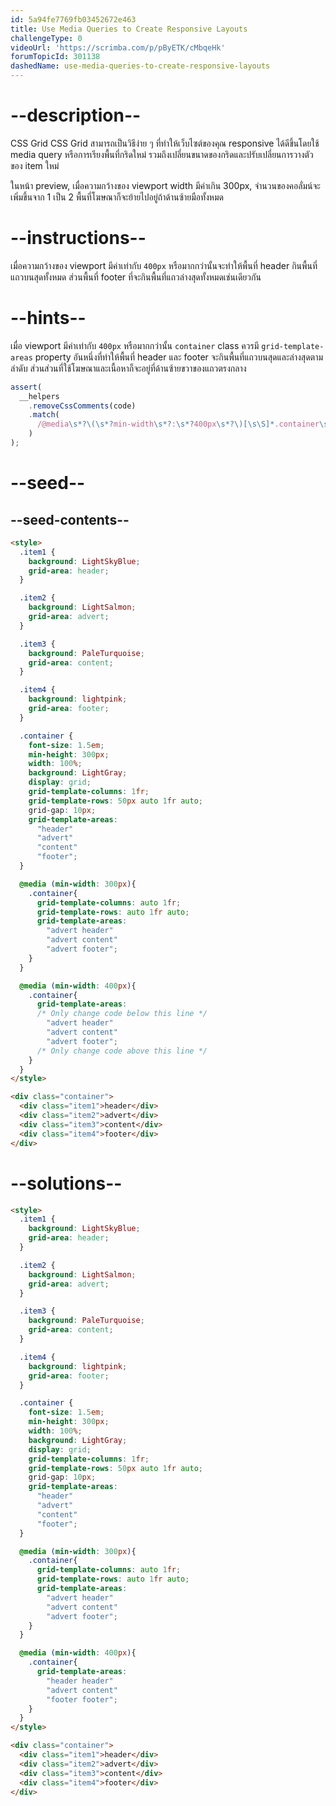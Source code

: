 ```yaml
---
id: 5a94fe7769fb03452672e463
title: Use Media Queries to Create Responsive Layouts
challengeType: 0
videoUrl: 'https://scrimba.com/p/pByETK/cMbqeHk'
forumTopicId: 301138
dashedName: use-media-queries-to-create-responsive-layouts
---
```


# --description--

CSS Grid CSS Grid สามารถเป็นวิธีง่าย ๆ ที่ทำให้เว็บไซต์ของคุณ responsive ได้ดีขึ้นโดยใช้ media query หรือการเรียงพื้นที่กริดใหม่ 
รวมถึงเปลี่ยนขนาดของกริดและปรับเปลี่ยนการวางตัวของ item ใหม่

ในหน้า preview, เมื่อความกว้างของ viewport width มีค่าเกิน 300px, จำนวนของคอลั่มน์จะเพิ่มขึ้นจาก 1 เป็น 2
พื้นที่โฆษณาก็จะย้ายไปอยู่ถ้าด้านซ้ายมือทั้งหมด

# --instructions--

เมื่อความกว้างของ viewport มีค่าเท่ากับ `400px` หรือมากกว่านั้นจะทำให้พื้นที่ header กินพื้นที่แถวบนสุดทั้งหมด ส่วนพื้นที่ footer ที่จะกินพื้นที่แถวล่างสุดทั้งหมดเช่นเดียวกัน

# --hints--

เมื่อ viewport มีค่าเท่ากับ `400px` หรือมากกว่านั้น `container` class ควรมี `grid-template-areas` property อันหนึ่งที่ทำให้พื้นที่ header และ footer จะกินพื้นที่แถวบนสุดและล่างสุดตามลำดับ
ส่วนส่วนที่ใช้โฆษณาและเนื้อหาก็จะอยู่ที่ด้านซ้ายขวาของแถวตรงกลาง

```js
assert(
  __helpers
    .removeCssComments(code)
    .match(
      /@media\s*?\(\s*?min-width\s*?:\s*?400px\s*?\)[\s\S]*.container\s*?{[\s\S]*grid-template-areas\s*?:\s*?"\s*?header\s*?header\s*?"\s*?"\s*?advert\s*?content\s*?"\s*?"\s*?footer\s*?footer\s*?"\s*?;[\s\S]*}/gi
    )
);
```

# --seed--

## --seed-contents--

```html
<style>
  .item1 {
    background: LightSkyBlue;
    grid-area: header;
  }

  .item2 {
    background: LightSalmon;
    grid-area: advert;
  }

  .item3 {
    background: PaleTurquoise;
    grid-area: content;
  }

  .item4 {
    background: lightpink;
    grid-area: footer;
  }

  .container {
    font-size: 1.5em;
    min-height: 300px;
    width: 100%;
    background: LightGray;
    display: grid;
    grid-template-columns: 1fr;
    grid-template-rows: 50px auto 1fr auto;
    grid-gap: 10px;
    grid-template-areas:
      "header"
      "advert"
      "content"
      "footer";
  }

  @media (min-width: 300px){
    .container{
      grid-template-columns: auto 1fr;
      grid-template-rows: auto 1fr auto;
      grid-template-areas:
        "advert header"
        "advert content"
        "advert footer";
    }
  }

  @media (min-width: 400px){
    .container{
      grid-template-areas:
      /* Only change code below this line */
        "advert header"
        "advert content"
        "advert footer";
      /* Only change code above this line */
    }
  }
</style>

<div class="container">
  <div class="item1">header</div>
  <div class="item2">advert</div>
  <div class="item3">content</div>
  <div class="item4">footer</div>
</div>
```

# --solutions--

```html
<style>
  .item1 {
    background: LightSkyBlue;
    grid-area: header;
  }

  .item2 {
    background: LightSalmon;
    grid-area: advert;
  }

  .item3 {
    background: PaleTurquoise;
    grid-area: content;
  }

  .item4 {
    background: lightpink;
    grid-area: footer;
  }

  .container {
    font-size: 1.5em;
    min-height: 300px;
    width: 100%;
    background: LightGray;
    display: grid;
    grid-template-columns: 1fr;
    grid-template-rows: 50px auto 1fr auto;
    grid-gap: 10px;
    grid-template-areas:
      "header"
      "advert"
      "content"
      "footer";
  }

  @media (min-width: 300px){
    .container{
      grid-template-columns: auto 1fr;
      grid-template-rows: auto 1fr auto;
      grid-template-areas:
        "advert header"
        "advert content"
        "advert footer";
    }
  }

  @media (min-width: 400px){
    .container{
      grid-template-areas:
        "header header"
        "advert content"
        "footer footer";
    }
  }
</style>

<div class="container">
  <div class="item1">header</div>
  <div class="item2">advert</div>
  <div class="item3">content</div>
  <div class="item4">footer</div>
</div>
```
